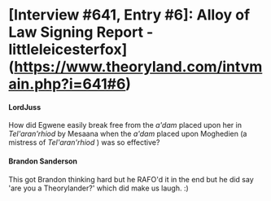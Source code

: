 # [Interview #641, Entry #6]: Alloy of Law Signing Report - littleleicesterfox](https://www.theoryland.com/intvmain.php?i=641#6)

#### LordJuss

How did Egwene easily break free from the
*a'dam*
placed upon her in
*Tel'aran'rhiod*
by Mesaana when the
*a'dam*
placed upon Moghedien (a mistress of
*Tel'aran'rhiod*
) was so effective?

#### Brandon Sanderson

This got Brandon thinking hard but he RAFO'd it in the end but he did say 'are you a Theorylander?' which did make us laugh. :)


